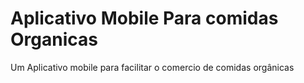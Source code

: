 # Aplicativo Mobile Para comidas Organicas
Um Aplicativo mobile para facilitar o comercio de comidas orgânicas
